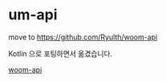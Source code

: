 # um-api
move to https://github.com/Ryulth/woom-api

Kotlin 으로 포팅하면서 옮겼습니다.

[woom-api](https://github.com/Ryulth/woom-api)
